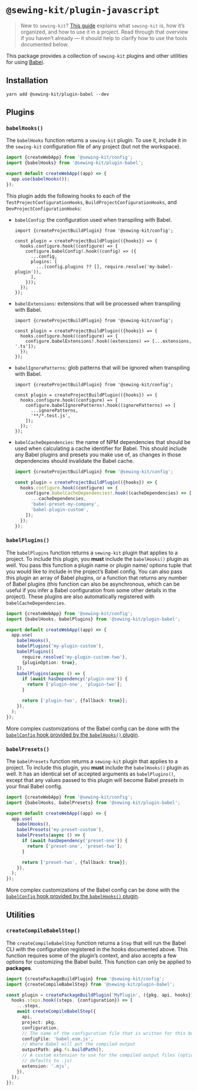 # `@sewing-kit/plugin-javascript`

> New to `sewing-kit`? [This guide](TODO) explains what `sewing-kit` is, how it’s organized, and how to use it in a project. Read through that overview if you haven’t already — it should help to clarify how to use the tools documented below.

This package provides a collection of `sewing-kit` plugins and other utilities for using [Babel](https://babeljs.io).

## Installation

```
yarn add @sewing-kit/plugin-babel --dev
```

## Plugins

### `babelHooks()`

The `babelHooks` function returns a `sewing-kit` plugin. To use it, include it in the `sewing-kit` configuration file of any project (but not the workspace).

```ts
import {createWebApp} from '@sewing-kit/config';
import {babelHooks} from '@sewing-kit/plugin-babel';

export default createWebApp((app) => {
  app.use(babelHooks());
});
```

This plugin adds the following hooks to each of the `TestProjectConfigurationHooks`, `BuildProjectConfigurationHooks`, and `DevProjectConfigurationHooks`:

- `babelConfig`: the configuration used when transpiling with Babel.

  ```tsx
  import {createProjectBuildPlugin} from '@sewing-kit/config';

  const plugin = createProjectBuildPlugin(({hooks}) => {
    hooks.configure.hook((configure) => {
      configure.babelConfig!.hook((config) => ({
        ...config,
        plugins: [
          ...(config.plugins ?? [], require.resolve('my-babel-plugin')),
        ],
      }));
    });
  });
  ```

- `babelExtensions`: extensions that will be processed when transpiling with Babel.

  ```tsx
  import {createProjectBuildPlugin} from '@sewing-kit/config';

  const plugin = createProjectBuildPlugin(({hooks}) => {
    hooks.configure.hook((configure) => {
      configure.babelExtensions!.hook((extensions) => [...extensions, '.ts']);
    });
  });
  ```

- `babelIgnorePatterns`: glob patterns that will be ignored when transpiling with Babel.

  ```tsx
  import {createProjectBuildPlugin} from '@sewing-kit/config';

  const plugin = createProjectBuildPlugin(({hooks}) => {
    hooks.configure.hook((configure) => {
      configure.babelIgnorePatterns!.hook((ignorePatterns) => [
        ...ignorePatterns,
        '**/*.test.js',
      ]);
    });
  });
  ```

- `babelCacheDependencies`: the name of NPM dependencies that should be used when calculating a cache identifier for Babel. This should include any Babel plugins and presets you make use of, as changes in those dependencies should invalidate the Babel cache.

  ```ts
  import {createProjectBuildPlugin} from '@sewing-kit/config';

  const plugin = createProjectBuildPlugin(({hooks}) => {
    hooks.configure.hook((configure) => {
      configure.babelCacheDependencies!.hook((cacheDependencies) => [
        ...cacheDependencies,
        'babel-preset-my-company',
        'babel-plugin-custom',
      ]);
    });
  });
  ```

### `babelPlugins()`

The `babelPlugins` function returns a `sewing-kit` plugin that applies to a project. To include this plugin, you **must** include the `babelHooks()` plugin as well. You pass this function a plugin name or plugin name/ options tuple that you would like to include in the project’s Babel config. You can also pass this plugin an array of Babel plugins, or a function that returns any number of Babel plugins (this function can also be asynchronous, which can be useful if you infer a Babel configuration from some other details in the project). These plugins are also automatically registered with `babelCacheDependencies`.

```ts
import {createWebApp} from '@sewing-kit/config';
import {babelHooks, babelPlugins} from '@sewing-kit/plugin-babel';

export default createWebApp((app) => {
  app.use(
    babelHooks(),
    babelPlugins('my-plugin-custom'),
    babelPlugins([
      require.resolve('my-plugin-custom-two'),
      {pluginOption: true},
    ]),
    babelPlugins(async () => {
      if (await hasDependency('plugin-one')) {
        return ['plugin-one', 'plugin-two'];
      }

      return ['plugin-two', {fallback: true}];
    }),
  );
});
```

More complex customizations of the Babel config can be done with the [`babelConfig` hook provided by the `babelHooks()` plugin](#hooks).

### `babelPresets()`

The `babelPresets` function returns a `sewing-kit` plugin that applies to a project. To include this plugin, you **must** include the `babelHooks()` plugin as well. It has an identical set of accepted arguments as `babelPlugins()`, except that any values passed to this plugin will become Babel _presets_ in your final Babel config.

```ts
import {createWebApp} from '@sewing-kit/config';
import {babelHooks, babelPresets} from '@sewing-kit/plugin-babel';

export default createWebApp((app) => {
  app.use(
    babelHooks(),
    babelPresets('my-preset-custom'),
    babelPresets(async () => {
      if (await hasDependency('preset-one')) {
        return ['preset-one', 'preset-two'];
      }

      return ['preset-two', {fallback: true}];
    }),
  );
});
```

More complex customizations of the Babel config can be done with the [`babelConfig` hook provided by the `babelHooks()` plugin](#hooks).

## Utilities

### `createCompileBabelStep()`

The `createCompileBabelStep` function returns a `Step` that will run the Babel CLI with the configuration registered in the hooks documented above. This function requires some of the plugin’s context, and also accepts a few options for customizing the Babel build. This function can only be applied to **packages**.

```ts
import {createPackageBuildPlugin} from '@sewing-kit/config';
import {createCompileBabelStep} from '@sewing-kit/plugin-babel';

const plugin = createPackageBuildPlugin('MyPlugin', ({pkg, api, hooks}) => {
  hooks.steps.hook((steps, {configuration}) => [
    ...steps,
    await createCompileBabelStep({
      api,
      project: pkg,
      configuration,
      // The name of the configuration file that is written for this build
      configFile: 'babel.esm.js',
      // Where Babel will put the compiled output
      outputPath: pkg.fs.buildPath(),
      // A custom extension to use for the compiled output files (optional,
      // defaults to .js)
      extension: '.mjs',
    }),
  ]);
});
```
